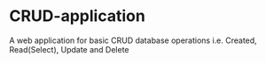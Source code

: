 # CRUD-application
A web application for basic CRUD database operations i.e. Created, Read(Select), Update and Delete 
